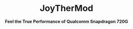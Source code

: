<h1 align="center">JoyTherMod</h1>

<div align="center">
  <strong>Feel the True Performance of Qualcomm Snapdragon 720G 
</div>